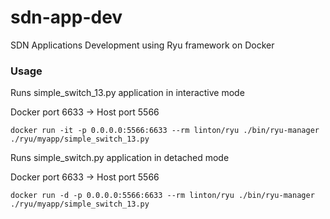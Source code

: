 # sdn-app-dev
SDN Applications Development using Ryu framework on Docker


### Usage

Runs simple_switch_13.py application in interactive mode

Docker port 6633 -> Host port 5566
```
docker run -it -p 0.0.0.0:5566:6633 --rm linton/ryu ./bin/ryu-manager ./ryu/myapp/simple_switch_13.py
```

Runs simple_switch.py application in detached mode

Docker port 6633 -> Host port 5566
```
docker run -d -p 0.0.0.0:5566:6633 --rm linton/ryu ./bin/ryu-manager ./ryu/myapp/simple_switch_13.py
```
